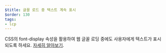 ```yaml
---
$title: 글꼴 로드 중 텍스트 계속 표시
$order: 130
tags:
- lcp
---
```


CSS의 font-display 속성을 활용하여 웹 글꼴 로딩 중에도 사용자에게 텍스트가 표시되도록 하세요. [자세히 알아보기](https://web.dev/font-display/).
